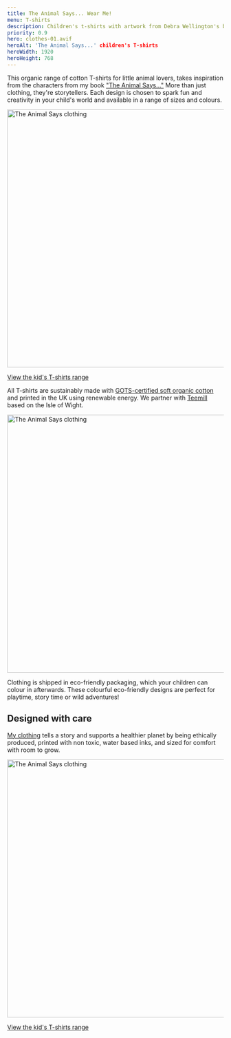 ```yaml
---
title: The Animal Says... Wear Me!
menu: T-shirts
description: Children's t-shirts with artwork from Debra Wellington's book 'The Animal Says...'.
priority: 0.9
hero: clothes-01.avif
heroAlt: 'The Animal Says...' children's T-shirts
heroWidth: 1920
heroHeight: 768
---
```


This organic range of cotton T-shirts for little animal lovers, takes inspiration from the characters from my book ["The Animal Says..."](--ROOT--books/the-animal-says/) More than just clothing, they're storytellers. Each design is chosen to spark fun and creativity in your child's world and available in a range of sizes and colours.

<img src="--ROOT--images/clothes-02.avif" alt="The Animal Says clothing" width="600" height="600">

<p><a href="https://theanimalsays.teemill.com/kids-clothing/" class="button">View the kid's T-shirts range</a></p>

All T-shirts are sustainably made with [GOTS-certified soft organic cotton](https://global-standard.org/) and printed in the UK using renewable energy. We partner with [Teemill](https://teemill.com/) based on the Isle of Wight.

<img src="--ROOT--images/clothes-03.avif" alt="The Animal Says clothing" width="600" height="600">

Clothing is shipped in eco-friendly packaging, which your children can colour in afterwards. These colourful eco-friendly designs are perfect for playtime, story time or wild adventures!

## Designed with care

[My clothing](https://theanimalsays.teemill.com/kids-clothing/) tells a story and supports a healthier planet by being ethically produced, printed with non toxic, water based inks, and sized for comfort with room to grow.

<img src="--ROOT--images/clothes-04.avif" alt="The Animal Says clothing" width="600" height="600">

<p><a href="https://theanimalsays.teemill.com/kids-clothing/" class="button">View the kid's T-shirts range</a></p>
